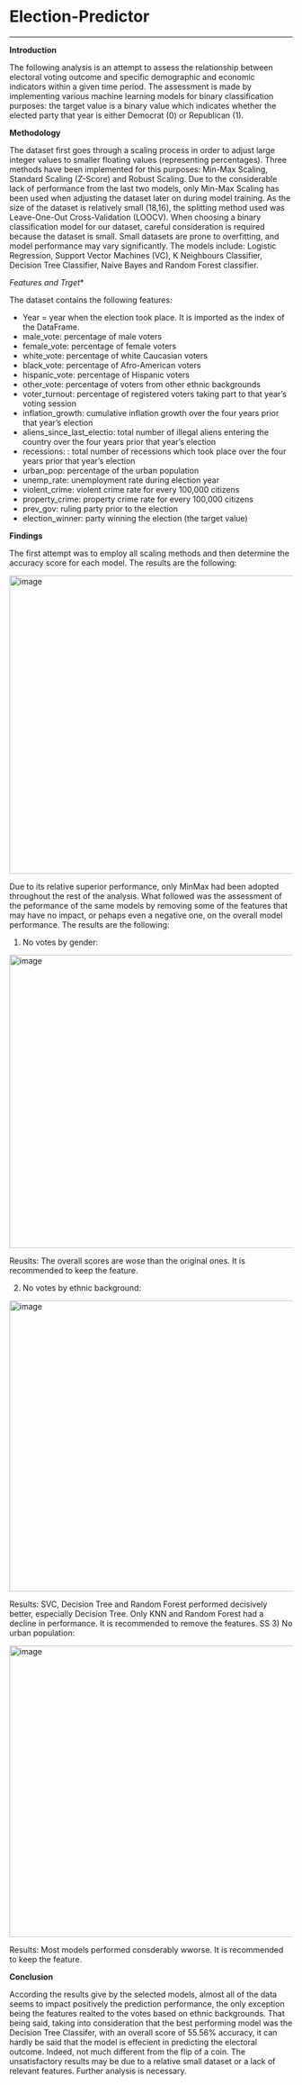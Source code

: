 # Election-Predictor
---------------------------

**Introduction**


The following analysis is an attempt to assess the relationship between electoral voting outcome and specific demographic and economic indicators within a given time period. The assessment is made by implementing various machine learning models for binary classification purposes: the target value is a binary value which indicates whether the elected party that year is either Democrat (0) or Republican (1).

**Methodology**


The dataset first goes through a scaling process in order to adjust large integer values to smaller floating values (representing percentages). Three methods have been implemented for this purposes: Min-Max Scaling, Standard Scaling (Z-Score) and Robust Scaling. Due to the considerable lack of performance from the last two models, only Min-Max Scaling has been used when adjusting the dataset later on during model training.
As the size of the dataset is relatively small (18,16), the splitting method used was Leave-One-Out Cross-Validation (LOOCV).
When choosing a binary classification model for our dataset, careful consideration is required because the dataset is small. Small datasets are prone to overfitting, and model performance may vary significantly. The models include: Logistic Regression, Support Vector Machines (VC), K Neighbours Classifier, Decision Tree Classifier, Naive Bayes and Random Forest classifier.

*Features and Trget**


The dataset contains the following features:



- Year = year when the election took place. It is imported as the index of the DataFrame.
- male_vote: percentage of male voters
- female_vote: percentage of female voters
- white_vote: percentage of white Caucasian voters
- black_vote: percentage of Afro-American voters
- hispanic_vote: percentage of Hispanic voters
- other_vote: percentage of voters from other ethnic backgrounds
- voter_turnout: percentage of registered voters taking part to that year’s voting session
- inflation_growth: cumulative inflation growth over the four years prior that year’s election
- aliens_since_last_electio: total number of illegal aliens entering the country over the four years prior that year’s election
- recessions: : total number of recessions which took place over the four years prior that year’s election
- urban_pop: percentage of the urban population 
- unemp_rate: unemployment rate during election year
- violent_crime: violent crime rate for every 100,000 citizens
- property_crime: property crime rate for every 100,000 citizens
- prev_gov: ruling party prior to the election
- election_winner: party winning the election (the target value)



**Findings**



The first attempt was to employ all scaling methods and then determine the accuracy score for each model. The results are the following:

<img width="530" alt="image" src="https://github.com/user-attachments/assets/d022b6e9-623b-44dd-a0a3-39ffe4ad72a6" />




Due to its relative superior performance, only MinMax had been adopted throughout the rest of the analysis.
What followed was the assessment of the peformance of the same models by removing some of the features that may have no impact, or pehaps even a negative one, on the overall model performance. The results are the following:


1) No votes by gender:

<img width="521" alt="image" src="https://github.com/user-attachments/assets/e84f0b83-a398-451f-b13c-29f194368c35" />


Reuslts: The overall scores are wose than the original ones. It is recommended to keep the feature.


2) No votes by ethnic background:

<img width="517" alt="image" src="https://github.com/user-attachments/assets/c3c07486-8b18-46b9-8f53-d0370457799e" />


Results: SVC, Decision Tree and Random Forest performed decisively better, especially Decision Tree. Only KNN and Random Forest had a decline in performance. It is recommended to remove the features.
SS
3) No urban population:

<img width="518" alt="image" src="https://github.com/user-attachments/assets/1cdc9c50-0fbb-403e-9ec0-985cf021ca06" />


Results: Most models performed consderably wworse. It is recommended to keep the feature.


**Conclusion**


According the results give by the selected models, almost all of the data seems to impact positively the prediction performance, the only exception being the features realted to the votes based on ethnic backgrounds.
That being said, taking into consideration that the best performing model was the Decision Tree Classifer, with an overall score of 55.56% accuracy, it can hardly be said that the model is effecient in predicting the electoral outcome. Indeed, not much different from the flip of a coin. The unsatisfactory results may be due to a relative small dataset or a lack of relevant features. Further analysis is necessary.


